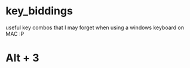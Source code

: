 # key_biddings
useful key combos that I may forget when using a windows keyboard on MAC :P


# Alt + 3
